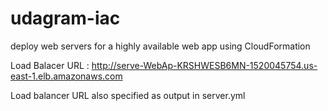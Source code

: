 # udagram-iac
deploy web servers for a highly available web app using CloudFormation

Load Balacer URL : http://serve-WebAp-KRSHWESB6MN-1520045754.us-east-1.elb.amazonaws.com

Load balancer URL also specified as output in server.yml
